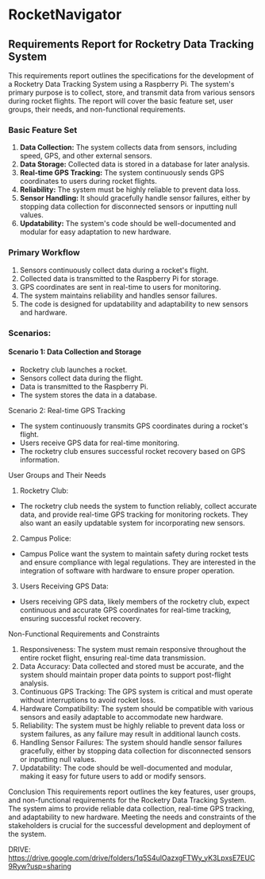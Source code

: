 ﻿# RocketNavigator

## Requirements Report for Rocketry Data Tracking System 
 
This requirements report outlines the specifications for the development of a Rocketry Data Tracking System using a Raspberry Pi. The system's primary purpose is to collect, store, and transmit data from various sensors during rocket flights. The report will cover the basic feature set, user groups, their needs, and non-functional requirements. 
  
### Basic Feature Set

1. **Data Collection:** The system collects data from sensors, including speed, GPS, and other external sensors.
2. **Data Storage:** Collected data is stored in a database for later analysis.
3. **Real-time GPS Tracking:** The system continuously sends GPS coordinates to users during rocket flights.
4. **Reliability:** The system must be highly reliable to prevent data loss.
5. **Sensor Handling:** It should gracefully handle sensor failures, either by stopping data collection for disconnected sensors or inputting null values.
6. **Updatability:** The system's code should be well-documented and modular for easy adaptation to new hardware.

### Primary Workflow

1. Sensors continuously collect data during a rocket's flight.
2. Collected data is transmitted to the Raspberry Pi for storage.
3. GPS coordinates are sent in real-time to users for monitoring.
4. The system maintains reliability and handles sensor failures.
5. The code is designed for updatability and adaptability to new sensors and hardware.
 
### Scenarios: 
#### Scenario 1: Data Collection and Storage 
- Rocketry club launches a rocket. 
- Sensors collect data during the flight. 
- Data is transmitted to the Raspberry Pi. 
- The system stores the data in a database. 
  
Scenario 2: Real-time GPS Tracking 
- The system continuously transmits GPS coordinates during a rocket's flight. 
- Users receive GPS data for real-time monitoring. 
- The rocketry club ensures successful rocket recovery based on GPS information. 
  
User Groups and Their Needs 
1. Rocketry Club: 
- The rocketry club needs the system to function reliably, collect accurate data, and provide real-time GPS tracking for monitoring rockets. They also want an easily updatable system for incorporating new sensors. 
  
2. Campus Police: 
- Campus Police want the system to maintain safety during rocket tests and ensure compliance with legal regulations. They are interested in the integration of software with hardware to ensure proper operation. 
  
3. Users Receiving GPS Data: 
- Users receiving GPS data, likely members of the rocketry club, expect continuous and accurate GPS coordinates for real-time tracking, ensuring successful rocket recovery. 
  
Non-Functional Requirements and Constraints 
  
1. Responsiveness: The system must remain responsive throughout the entire rocket flight, ensuring real-time data transmission. 
2. Data Accuracy: Data collected and stored must be accurate, and the system should maintain proper data points to support post-flight analysis. 
3. Continuous GPS Tracking: The GPS system is critical and must operate without interruptions to avoid rocket loss. 
4. Hardware Compatibility: The system should be compatible with various sensors and easily adaptable to accommodate new hardware. 
5. Reliability: The system must be highly reliable to prevent data loss or system failures, as any failure may result in additional launch costs. 
6. Handling Sensor Failures: The system should handle sensor failures gracefully, either by stopping data collection for disconnected sensors or inputting null values. 
7. Updatability: The code should be well-documented and modular, making it easy for future users to add or modify sensors. 
  
Conclusion 
This requirements report outlines the key features, user groups, and non-functional requirements for the Rocketry Data Tracking System. The system aims to provide reliable data collection, real-time GPS tracking, and adaptability to new hardware. Meeting the needs and constraints of the stakeholders is crucial for the successful development and deployment of the system. 







DRIVE: https://drive.google.com/drive/folders/1q5S4ulOazxgFTWy_yK3LpxsE7EUC9Ryw?usp=sharing

